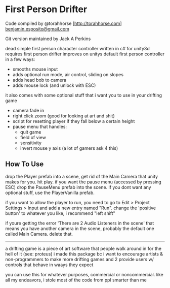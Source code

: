 # First Person Drifter
Code compiled by @torahhorse [http://torahhorse.com] benjamin.esposito@gmail.com

Git version maintained by Jack A Perkins

dead simple first person character controller written in c# for unity3d
requires
first person drifter improves on unitys default first person controller in a few ways:

- smooths mouse input
- adds optional run mode, air control, sliding on slopes
- adds head bob to camera
- adds mouse lock (and unlock with ESC)

it also comes with some optional stuff that i want you to use in your drifting game

- camera fade in
- right click zoom (good for looking at art and shit)
- script for resetting player if they fall below a certain height
- pause menu that handles:
    + quit game
    + field of view
    + sensitivity
    + invert mouse y axis (a lot of gamers ask 4 this)

## How To Use
drop the Player prefab into a scene, get rid of the Main Camera that unity makes for you. hit play.
if you want the pause menu (accessed by pressing ESC) drop the PauseMenu prefab into the scene.
if you dont want any optional stuff, use the PlayerVanilla prefab.

if you want to allow the player to run, you need to go to Edit > Project Settings > Input
and add a new entry named "Run". change the 'positive button' to whatever you like, i recommend "left shift"

if youre getting the error 'There are 2 Audio Listeners in the scene' that means you have another camera
in the scene, probably the default one called Main Camera. delete that.

*****************

a drifting game is a piece of art software that people walk around in for the hell of it (see: proteus)
i made this package bc i want to encourage artists & non-programmers to make more drifting games
and 2 provide users w/ controls  that behave in waays they expect

you can use this for whatever purposes, commercial or noncommercial.
like all my endeavors, i stole most of the code from ppl smarter than me